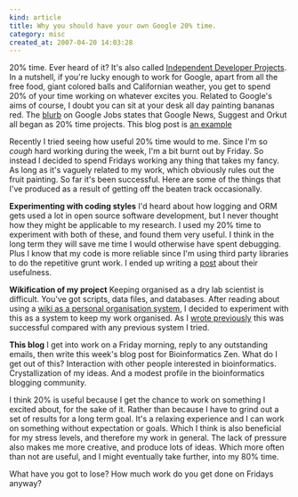 ```yaml
--- 
kind: article
title: Why you should have your own Google 20% time.
category: misc
created_at: 2007-04-20 14:03:28
---
```

20% time. Ever heard of it? It's also called <a href="http://ask.slashdot.org/article.pl?sid=05/01/18/1812236">Independent Developer Projects</a>. In a nutshell, if you're lucky enough to work for Google, apart from all the free food, giant colored balls and Californian weather, you get to spend 20% of your time working on whatever excites you. Related to Google's aims of course, I doubt you can sit at your desk all day painting bananas red. The <a href="http://www.google.com/support/jobs/bin/static.py?page=about.html">blurb</a> on Google Jobs states that Google News, Suggest and Orkut all began as 20% time projects. This blog post is <a href="http://googleblog.blogspot.com/2006/05/googles-20-percent-time-in-action.html">an example</a>

<!--more-->

Recently I tried seeing how useful 20% time would to me. Since I'm so *cough* hard working during the week, I'm a bit burnt out by Friday. So instead I decided to spend Fridays working any thing that takes my fancy. As long as it's vaguely related to my work, which obviously rules out the fruit painting. So far it's been successful. Here are some of the things that I've produced as a result of getting off the beaten track occasionally.

<strong>Experimenting with coding styles</strong>
I'd heard about how logging and ORM gets used a lot in open source software development, but I never thought how they might be applicable to my research. I used my 20% time to experiment with both of these, and found them very useful. I think in the long term they will save me time I would otherwise have spent debugging. Plus I know that my code is more reliable since I'm using third party libraries to do the repetitive grunt work. I ended up writing a <a href="http://www.bioinformaticszen.com/2007/03/three-libraries-and-a-tool-to-enhance-your-bioinformatics-coding/">post</a> about their usefulness.

<strong>Wikification of my project</strong>
Keeping organised as a dry lab scientist is difficult. You've got scripts, data files, and databases. After reading about using a <a href="http://www.lifehacker.com/software/feature/geek-to-live-how-to-host-a-personal-wiki-on-your-home-computer-126052.php">wiki as a personal organisation system</a>, I decided to experiment with this as a system to keep my work organised. As I <a href="http://www.bioinformaticszen.com/2007/04/use-a-hyperlinked-document-as-a-bioinformatics-lab-book/">wrote previously</a> this was successful compared with any previous system I tried.

<strong>This blog</strong>
I get into work on a Friday morning, reply to any outstanding emails, then write this week's blog post for Bioinformatics Zen. What do I get out of this? Interaction with other people interested in bioinformatics. Crystallization of my ideas. And a modest profile in the bioinformatics blogging community.

I think 20% is useful because I get the chance to work on something I excited about, for the sake of it. Rather than because I have to grind out a set of results for a long term goal. It's a relaxing experience and I can work on something without expectation or goals. Which I think is also beneficial for my stress levels, and therefore my work in general. The lack of pressure also makes me more creative, and produce lots of ideas. Which more often than not are useful, and I might eventually take further, into my 80% time.

What have you got to lose? How much work do you get done on Fridays anyway?
